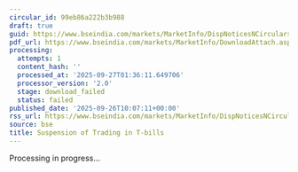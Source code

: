 ```yaml
---
circular_id: 99eb86a222b3b988
draft: true
guid: https://www.bseindia.com/markets/MarketInfo/DispNoticesNCirculars.aspx?Noticeid={E080EEB9-CFE6-4B3F-A160-DBD5C3538B1D}&noticeno=20250926-20&dt=09/26/2025&icount=20&totcount=76&flag=0
pdf_url: https://www.bseindia.com/markets/MarketInfo/DownloadAttach.aspx?id=20250926-20&attachedId=
processing:
  attempts: 1
  content_hash: ''
  processed_at: '2025-09-27T01:36:11.649706'
  processor_version: '2.0'
  stage: download_failed
  status: failed
published_date: '2025-09-26T10:07:11+00:00'
rss_url: https://www.bseindia.com/markets/MarketInfo/DispNoticesNCirculars.aspx?Noticeid={E080EEB9-CFE6-4B3F-A160-DBD5C3538B1D}&noticeno=20250926-20&dt=09/26/2025&icount=20&totcount=76&flag=0
source: bse
title: Suspension of Trading in T-bills
---
```


Processing in progress...